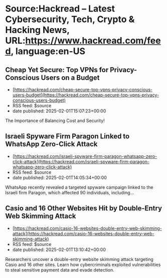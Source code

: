 # Source:Hackread – Latest Cybersecurity, Tech, Crypto & Hacking News, URL:https://www.hackread.com/feed, language:en-US

## Cheap Yet Secure: Top VPNs for Privacy-Conscious Users on a Budget
 - [https://hackread.com/cheap-secure-top-vpns-privacy-conscious-users-budget](https://hackread.com/cheap-secure-top-vpns-privacy-conscious-users-budget)
 - RSS feed: $source
 - date published: 2025-02-01T15:07:23+00:00

The Importance of Balancing Cost and Security!

## Israeli Spyware Firm Paragon Linked to WhatsApp Zero-Click Attack
 - [https://hackread.com/israeli-spyware-firm-paragon-whatsapp-zero-click-attack](https://hackread.com/israeli-spyware-firm-paragon-whatsapp-zero-click-attack)
 - RSS feed: $source
 - date published: 2025-02-01T14:05:34+00:00

WhatsApp recently revealed a targeted spyware campaign linked to the Israeli firm Paragon, which affected 90 individuals, including&#8230;

## Casio and 16 Other Websites Hit by Double-Entry Web Skimming Attack
 - [https://hackread.com/casio-16-websites-double-entry-web-skimming-attack](https://hackread.com/casio-16-websites-double-entry-web-skimming-attack)
 - RSS feed: $source
 - date published: 2025-02-01T13:10:42+00:00

Researchers uncover a double-entry website skimming attack targeting Casio and 16 other sites. Learn how cybercriminals exploited vulnerabilities to steal sensitive payment data and evade detection.

